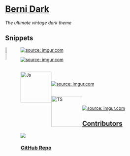 

# [Berni Dark](https://marketplace.visualstudio.com/items?itemName=BernatFerrer.berni-dark)

 <i>The ultimate vintage dark theme </i>



## Snippets



<img src = "https://go.dev/blog/go-brand/Go-Logo/SVG/Go-Logo_Aqua.svg" width="10%" style="float:left"/>



<a href="https://imgur.com/4Ys1cZ3" style="float:left'"><img src="https://i.imgur.com/4Ys1cZ3.png" title="source: imgur.com" /></a>

<a href="https://imgur.com/pPEqBTw"><img src="https://i.imgur.com/pPEqBTw.png" title="source: imgur.com" /></a>



<br/>



<img src="https://cdn-icons-png.flaticon.com/512/5968/5968292.png" style="float:left" width="100" height="100" alt="Js" />



<br/>


<a href="https://imgur.com/AlIgRoU"><img src="https://i.imgur.com/AlIgRoU.png" title="source: imgur.com" /></a> 


<br/>


<img src="https://cdn-icons-png.flaticon.com/512/919/919832.png" width="100" height="100" alt="TS" style="float:left">


<br/>


<a href="https://imgur.com/2KelGw5"><img src="https://i.imgur.com/2KelGw5.png" title="source: imgur.com" /></a>



## [Contributors](https://github.com/berni23/berni-dark/graphs/contributors")

<a href="https://github.com/berni23/berni-dark/graphs/contributors">

<img src = "https://contrib.rocks/image?repo=berni23/berni-dark">

</a>


### [GitHub Repo](https://github.com/berni23/berni-dark)

